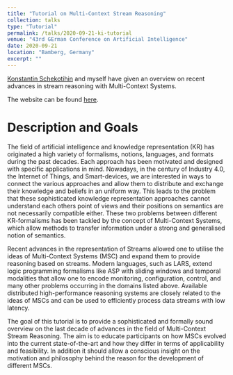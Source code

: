 ```yaml
---
title: "Tutorial on Multi-Context Stream Reasoning"
collection: talks
type: "Tutorial"
permalink: /talks/2020-09-21-ki-tutorial
venue: "43rd GErman Conference on Artificial Intelligence"
date: 2020-09-21
location: "Bamberg, Germany"
excerpt: ""
---
```

[Konstantin Schekotihin](https://www.aau.at/team/schekotihin-konstantin/) and myself have given an overview on recent advances in stream reasoning with Multi-Context Systems.

The website can be found [here](https://sites.google.com/view/ki-2020-mcsr-tutorial).

# Description and Goals

The field of artificial intelligence and knowledge representation (KR) has originated a high variety of formalisms, notions, languages, and formats during the past decades.  Each approach has been motivated and designed with specific applications in mind. Nowadays, in the century of Industry 4.0, the Internet of Things, and Smart-devices, we are interested in ways to connect the various approaches and allow them to distribute and exchange their knowledge and beliefs in an uniform way.  This leads to the problem that these sophisticated knowledge representation approaches cannot understand each others point of views and their positions on semantics are not necessarily compatible either.   These two problems between different KR-formalisms has been tackled by the concept of Multi-Context Systems, which allow methods to transfer information under a strong and generalised notion of semantics. 

Recent advances in the representation of Streams allowed one to utilise the ideas of Multi-Context Systems (MSC) and expand them to provide reasoning based on streams. Modern languages, such as LARS, extend logic programming formalisms like ASP with sliding windows and temporal modalities that allow one to encode monitoring, configuration, control, and many other problems occurring in the domains listed above.  Available distributed high-performance reasoning systems are closely related to the ideas of MSCs and can be used to efficiently process data streams with low latency.

The goal of this tutorial is to provide a sophisticated and formally sound overview on the last decade of advances in the field of Multi-Context Stream Reasoning. The aim is to educate participants on how MSCs  evolved into the current state-of-the-art and how they differ in terms of applicability and feasibility. In addition it should allow a conscious insight on the motivation and philosophy behind the reason for the development of different MSCs. 
